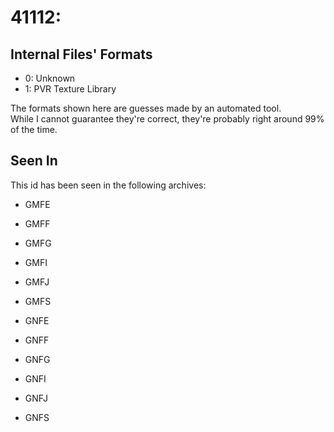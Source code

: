 # 41112: 



## Internal Files' Formats
- 0: Unknown
- 1: PVR Texture Library

The formats shown here are guesses made by an automated tool.  
While I cannot guarantee they're correct, they're probably right around 99% of the time.

## Seen In

This id has been seen in the following archives:  

- GMFE  

- GMFF  

- GMFG  

- GMFI  

- GMFJ  

- GMFS  

- GNFE  

- GNFF  

- GNFG  

- GNFI  

- GNFJ  

- GNFS  
